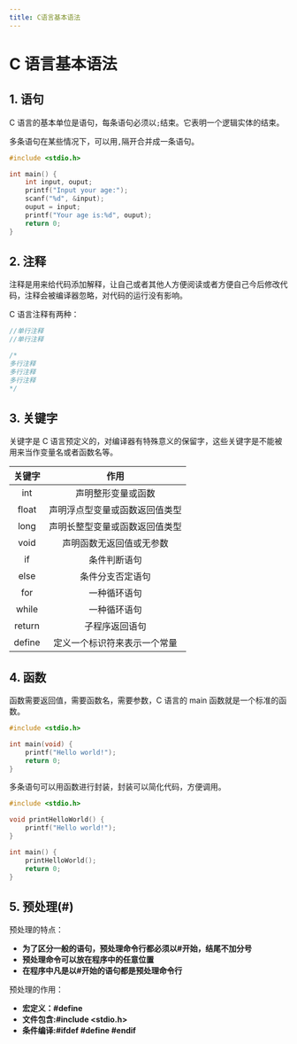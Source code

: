 ```yaml
---
title: C语言基本语法
---
```


# C 语言基本语法

## 1. 语句

C 语言的基本单位是语句，每条语句必须以`;`结束。它表明一个逻辑实体的结束。

多条语句在某些情况下，可以用`,`隔开合并成一条语句。

```c
#include <stdio.h>

int main() {
    int input, ouput;
    printf("Input your age:");
    scanf("%d", &input);
    ouput = input;
    printf("Your age is:%d", ouput);
    return 0;
}
```

## 2. 注释

注释是用来给代码添加解释，让自己或者其他人方便阅读或者方便自己今后修改代码，注释会被编译器忽略，对代码的运行没有影响。

C 语言注释有两种：

```c
//单行注释
//单行注释

/*
多行注释
多行注释
多行注释
*/
```

## 3. 关键字

关键字是 C 语言预定义的，对编译器有特殊意义的保留字，这些关键字是不能被用来当作变量名或者函数名等。

| 关键字 |              作用              |
| :----: | :----------------------------: |
|  int   |       声明整形变量或函数       |
| float  | 声明浮点型变量或函数返回值类型 |
|  long  | 声明长整型变量或函数返回值类型 |
|  void  |    声明函数无返回值或无参数    |
|   if   |          条件判断语句          |
|  else  |        条件分支否定语句        |
|  for   |          一种循环语句          |
| while  |          一种循环语句          |
| return |         子程序返回语句         |
| define |  定义一个标识符来表示一个常量  |

## 4. 函数

函数需要返回值，需要函数名，需要参数，C 语言的 main 函数就是一个标准的函数。

```c
#include <stdio.h>

int main(void) {
    printf("Hello world!");
    return 0;
}
```

多条语句可以用函数进行封装，封装可以简化代码，方便调用。

```c
#include <stdio.h>

void printHelloWorld() {
    printf("Hello world!");
}

int main() {
    printHelloWorld();
    return 0;
}
```

## 5. 预处理(#)

预处理的特点：

- **为了区分一般的语句，预处理命令行都必须以#开始，结尾不加分号**
- **预处理命令可以放在程序中的任意位置**
- **在程序中凡是以#开始的语句都是预处理命令行**

预处理的作用：

- **宏定义：#define**
- **文件包含:#include <stdio.h\>**
- **条件编译:#ifdef #define #endif**

